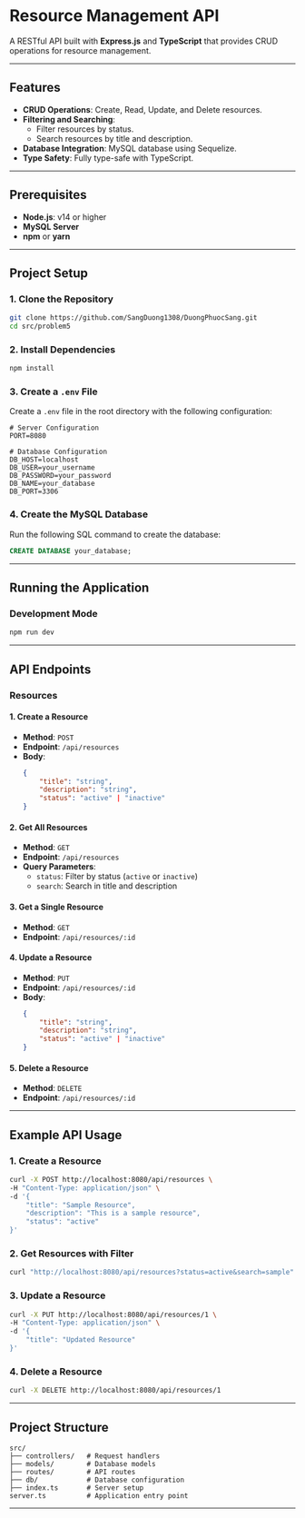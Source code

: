 # Resource Management API

A RESTful API built with **Express.js** and **TypeScript** that provides CRUD operations for resource management.

---

## Features

- **CRUD Operations**: Create, Read, Update, and Delete resources.
- **Filtering and Searching**:
  - Filter resources by status.
  - Search resources by title and description.
- **Database Integration**: MySQL database using Sequelize.
- **Type Safety**: Fully type-safe with TypeScript.

---

## Prerequisites

- **Node.js**: v14 or higher
- **MySQL Server**
- **npm** or **yarn**

---

## Project Setup

### 1. Clone the Repository
```bash
git clone https://github.com/SangDuong1308/DuongPhuocSang.git
cd src/problem5
```

### 2. Install Dependencies
```bash
npm install
```

### 3. Create a `.env` File
Create a `.env` file in the root directory with the following configuration:
```env
# Server Configuration
PORT=8080

# Database Configuration
DB_HOST=localhost
DB_USER=your_username
DB_PASSWORD=your_password
DB_NAME=your_database
DB_PORT=3306
```

### 4. Create the MySQL Database
Run the following SQL command to create the database:
```sql
CREATE DATABASE your_database;
```

---

## Running the Application

### Development Mode
```bash
npm run dev
```

---

## API Endpoints

### **Resources**

#### 1. Create a Resource
- **Method**: `POST`
- **Endpoint**: `/api/resources`
- **Body**:
  ```json
  {
      "title": "string",
      "description": "string",
      "status": "active" | "inactive"
  }
  ```

#### 2. Get All Resources
- **Method**: `GET`
- **Endpoint**: `/api/resources`
- **Query Parameters**:
  - `status`: Filter by status (`active` or `inactive`)
  - `search`: Search in title and description

#### 3. Get a Single Resource
- **Method**: `GET`
- **Endpoint**: `/api/resources/:id`

#### 4. Update a Resource
- **Method**: `PUT`
- **Endpoint**: `/api/resources/:id`
- **Body**:
  ```json
  {
      "title": "string",
      "description": "string",
      "status": "active" | "inactive"
  }
  ```

#### 5. Delete a Resource
- **Method**: `DELETE`
- **Endpoint**: `/api/resources/:id`

---

## Example API Usage

### 1. Create a Resource
```bash
curl -X POST http://localhost:8080/api/resources \  
-H "Content-Type: application/json" \  
-d '{
    "title": "Sample Resource",
    "description": "This is a sample resource",
    "status": "active"
}'
```

### 2. Get Resources with Filter
```bash
curl "http://localhost:8080/api/resources?status=active&search=sample"
```

### 3. Update a Resource
```bash
curl -X PUT http://localhost:8080/api/resources/1 \  
-H "Content-Type: application/json" \  
-d '{
    "title": "Updated Resource"
}'
```

### 4. Delete a Resource
```bash
curl -X DELETE http://localhost:8080/api/resources/1
```

---

## Project Structure

```
src/
├── controllers/   # Request handlers
├── models/        # Database models
├── routes/        # API routes
├── db/            # Database configuration
├── index.ts       # Server setup
server.ts          # Application entry point
```

---

